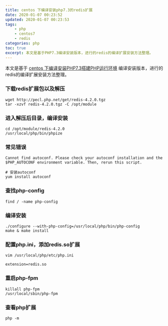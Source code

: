 ```yaml
---
title: centos 下编译安装php7.3的redis扩展
date: 2020-01-07 00:23:52
updated: 2020-01-07 00:23:53
tags: 
    - php
    - centos7
    - redis
categories: php
toc: true
excerpt: 本文是基于PHP7.3编译安装版本，进行的redis的编译扩展安装方法整理。
---
```


本文是基于 [centos 下编译安装PHP7.3搭建PHP运行环境](https://www.studytime.xin/article/centos-php-install.html) 编译安装版本，进行的redis的编译扩展安装方法整理。

### 下载redis扩展包以及解压
```
wget http://pecl.php.net/get/redis-4.2.0.tgz
tar -xzvf redis-4.2.0.tgz -C /opt/module
```

### 进入解压后目录，编译安装
```
cd /opt/module/redis-4.2.0
/usr/local/php/bin/phpize
```

### 常见错误
```
Cannot find autoconf. Please check your autoconf installation and the
$PHP_AUTOCONF environment variable. Then, rerun this script.

# 安装autoconf
yum install autoconf
```

### 查找php-config
```
find / -name php-config
```

### 编译安装
```
./configure --with-php-config=/usr/local/php/bin/php-config
make & make install
```

### 配置php.ini，添加redis.so扩展
```
vim /usr/local/php/etc/php.ini

extension=redis.so
```
### 重启php-fpm
```
killall php-fpm
/usr/local/sbin/php-fpm
```

### 查看php扩展
```
php -m
```
